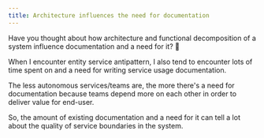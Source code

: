 ```yaml
---
title: Architecture influences the need for documentation
---
```


Have you thought about how architecture and functional decomposition of a system influence documentation and a need for it? 🙂

When I encounter entity service antipattern, I also tend to encounter lots of time spent on and a need for writing service usage documentation.

The less autonomous services/teams are, the more there's a need for documentation because teams depend more on each other in order to deliver value for end-user.

So, the amount of existing documentation and a need for it can tell a lot about the quality of service boundaries in the system.
